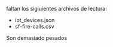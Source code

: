 faltan los sigiuientes archivos de lectura:

- iot_devices.json
- sf-fire-calls.csv

Son demasiado pesados

